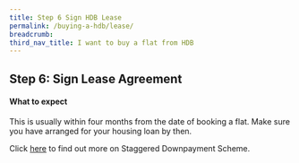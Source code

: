 ```yaml
---
title: Step 6 Sign HDB Lease
permalink: /buying-a-hdb/lease/
breadcrumb: 
third_nav_title: I want to buy a flat from HDB
---
```


## Step 6: Sign Lease Agreement 

#### What to expect

This is usually within four months from the date of booking a flat. Make sure you have arranged for your housing loan by then.

Click [here](https://www.hdb.gov.sg/cs/infoweb/residential/buying-a-flat/new/staggered-downpayment-scheme) to find out more on Staggered Downpayment Scheme.
